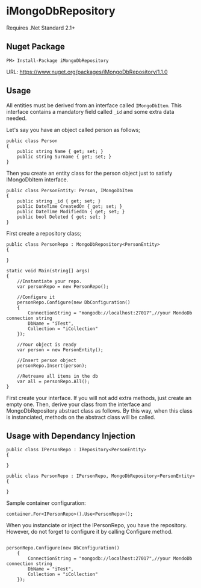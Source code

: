 ﻿# iMongoDbRepository
Requires .Net Standard 2.1+

## Nuget Package
```
PM> Install-Package iMongoDbRepository
```
URL: https://www.nuget.org/packages/iMongoDbRepository/1.1.0


## Usage
All entities must be derived from an interface called ```IMongoDbItem```. This interface contains a mandatory field called ```_id```  and some extra data needed.

Let's say you have an object called person as follows;
```CSharp
public class Person
{
    public string Name { get; set; }
    public string Surname { get; set; }
}
```

Then you create an entity class for the person object just to satisfy IMongoDbItem interface.
```CSharp
public class PersonEntity: Person, IMongoDbItem
{
    public string _id { get; set; }
    public DateTime CreatedOn { get; set; }
    public DateTime ModifiedOn { get; set; }
    public bool Deleted { get; set; }
}
```

First create a repository class;
```Csharp
public class PersonRepo : MongoDbRepository<PersonEntity>
{

} 
```

```CSharp
static void Main(string[] args)
{
    //Instantiate your repo.
    var personRepo = new PersonRepo();

    //Configure it
    personRepo.Configure(new DbConfiguration()
    {
        ConnectionString = "mongodb://localhost:27017",//your MondoDb connection string
        DbName = "iTest",
        Collection = "iCollection"
    });

    //Your object is ready
    var person = new PersonEntity();

    //Insert person object
    personRepo.Insert(person);

    //Retreave all items in the db
    var all = personRepo.All();
}
```

First create your interface. If you will not add extra methods, just create an empty one. 
Then, derive your class from the interface and MongoDbRepository abstract class as follows. By this way, when this class is instanciated, methods on the abstract class will be called.

## Usage with Dependancy Injection
```Csharp
public class IPersonRepo : IRepository<PersonEntity>
{

} 

public class PersonRepo : IPersonRepo, MongoDbRepository<PersonEntity>
{

} 

```

Sample container configuration:
```Csharp
container.For<IPersonRepo>().Use<PersonRepo>();
```

When you instanciate or inject the IPersonRepo, you have the repository. However, do not forget to configure it by calling Configure method.

```Csharp

personRepo.Configure(new DbConfiguration()
    {
        ConnectionString = "mongodb://localhost:27017",//your MondoDb connection string
        DbName = "iTest",
        Collection = "iCollection"
    });
```